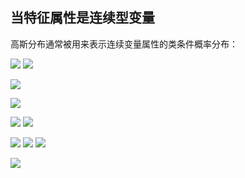 ## 当特征属性是连续型变量
高斯分布通常被用来表示连续变量属性的类条件概率分布：


![](https://cdn.jsdelivr.net/gh/lyhcc/Picture_Repository/img/20191019191343.png)
![](https://cdn.jsdelivr.net/gh/lyhcc/Picture_Repository/img/20191019191505.png)
	
![](https://cdn.jsdelivr.net/gh/lyhcc/Picture_Repository/img/20191019191653.png)

![](https://cdn.jsdelivr.net/gh/lyhcc/Picture_Repository/img/20191019191710.png)

![](https://cdn.jsdelivr.net/gh/lyhcc/Picture_Repository/img/20191019191734.png)
![](https://cdn.jsdelivr.net/gh/lyhcc/Picture_Repository/img/20191019191859.png)

![](https://cdn.jsdelivr.net/gh/lyhcc/Picture_Repository/img/20191019192014.png)
![](https://cdn.jsdelivr.net/gh/lyhcc/Picture_Repository/img/20191019191003.png)
![](https://cdn.jsdelivr.net/gh/lyhcc/Picture_Repository/img/20191019192124.png)


![](https://cdn.jsdelivr.net/gh/lyhcc/Picture_Repository/img/20191019192220.png)


























